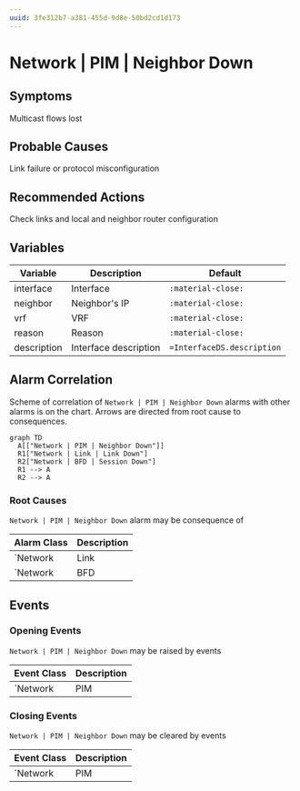 ```yaml
---
uuid: 3fe312b7-a381-455d-9d8e-50bd2cd1d173
---
```

# Network | PIM | Neighbor Down

## Symptoms

Multicast flows lost

## Probable Causes

Link failure or protocol misconfiguration

## Recommended Actions

Check links and local and neighbor router configuration

## Variables

Variable | Description | Default
--- | --- | ---
interface | Interface | `:material-close:`
neighbor | Neighbor's IP | `:material-close:`
vrf | VRF | `:material-close:`
reason | Reason | `:material-close:`
description | Interface description | `=InterfaceDS.description`

## Alarm Correlation

Scheme of correlation of `Network | PIM | Neighbor Down` alarms with other alarms is on the chart. 
Arrows are directed from root cause to consequences.

```mermaid
graph TD
  A[["Network | PIM | Neighbor Down"]]
  R1["Network | Link | Link Down"]
  R2["Network | BFD | Session Down"]
  R1 --> A
  R2 --> A
```

### Root Causes
`Network | PIM | Neighbor Down` alarm may be consequence of

Alarm Class | Description
--- | ---
`Network | Link | Link Down` | Link Down
`Network | BFD | Session Down` | Link Down

## Events

### Opening Events
`Network | PIM | Neighbor Down` may be raised by events

Event Class | Description
--- | ---
`Network | PIM | Neighbor Down` | dispose

### Closing Events
`Network | PIM | Neighbor Down` may be cleared by events

Event Class | Description
--- | ---
`Network | PIM | Neighbor Up` | dispose
